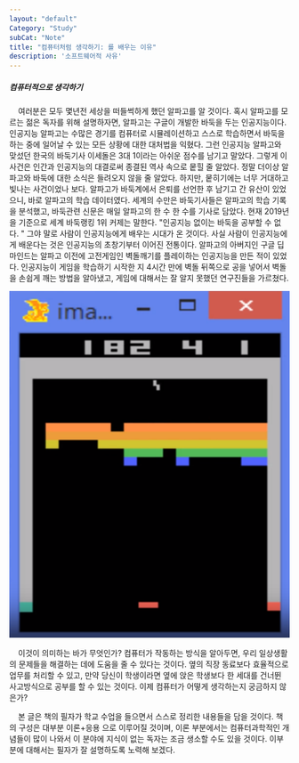 ```yaml
---
layout: "default"
Category: "Study"
subCat: "Note"
title: "컴퓨터처럼 생각하기: 를 배우는 이유"
description: '소프트웨어적 사유'
---
```


##### 컴퓨터적으로 생각하기

&nbsp;&nbsp;&nbsp;&nbsp;여러분은 모두 몇년전 세상을 떠들썩하게 했던 알파고를 알 것이다. 혹시 알파고를 모르는 젊은 독자를 위해 설명하자면, 알파고는 구글이 개발한 바둑을 두는 인공지능이다. 인공지능 알파고는 수많은 경기를 컴퓨터로 시뮬레이션하고 스스로 학습하면서 바둑을 하는 중에 일어날 수 있는 모든 상황에 대한 대처법을 익혔다. 그런 인공지능 알파고와 맞섰던 한국의 바둑기사 이세돌은 3대 1이라는 아쉬운 점수를 남기고 말았다. 그렇게 이 사건은 인간과 인공지능의 대결로써 종결된 역사 속으로 뭍힐 줄 알았다. 정말 더이상 알파고와 바둑에 대한 소식은 들려오지 않을 줄 알았다. 하지만, 뭍히기에는 너무 거대하고 빛나는 사건이었나 보다. 알파고가 바둑계에서 은퇴를 선언한 후 남기고 간 유산이 있었으니, 바로 알파고의 학습 데이터였다. 세계의 수만은 바둑기사들은 알파고의 학습 기록을 분석했고, 바둑관련 신문은 매일 알파고의 한 수 한 수를 기사로 담았다. 현재 2019년을 기준으로 세계 바둑랭킹 1위 커제는 말한다. "인공지능 없이는 바둑을 공부할 수 없다. " 그야 말로 사람이 인공지능에게 배우는 시대가 온 것이다. 사실 사람이 인공지능에게 배운다는 것은 인공지능의 초창기부터 이어진 전통이다. 알파고의 아버지인 구글 딥마인드는 알파고 이전에 고전게임인 벽돌깨기를 플레이하는 인공지능을 만든 적이 있었다. 인공지능이 게임을 학습하기 시작한 지 4시간 만에 벽돌 뒤쪽으로 공을 넣어서 벽돌을 손쉽게 깨는 방법을 알아냈고, 게임에 대해서는 잘 알지 못했던 연구진들을 가르쳤다.

![BricksBreak](/assets/Photo/brickbreak.png)

&nbsp;&nbsp;&nbsp;&nbsp;이것이 의미하는 바가 무엇인가? 컴퓨터가 작동하는 방식을 알아두면, 우리 일상생활의 문제들을 해결하는 데에 도움을 줄 수 있다는 것이다. 옆의 직장 동료보다 효율적으로 업무를 처리할 수 있고, 만약 당신이 학생이라면 옆에 앉은 학생보다 한 세대를 건너뛴 사고방식으로 공부를 할 수 있는 것이다. 이제 컴퓨터가 어떻게 생각하는지 궁금하지 않은가?

&nbsp;&nbsp;&nbsp;&nbsp;본 글은 책의 필자가 학교 수업을 들으면서 스스로 정리한 내용들을 담을 것이다. 책의 구성은 대부분 이론+응용 으로 이루어질 것이며, 이론 부분에서는 컴퓨터과학적인 개념들이 많이 나와서 이 분야에 지식이 없는 독자는 조금 생소할 수도 있을 것이다. 이부분에 대해서는 필자가 잘 설명하도록 노력해 보겠다.
